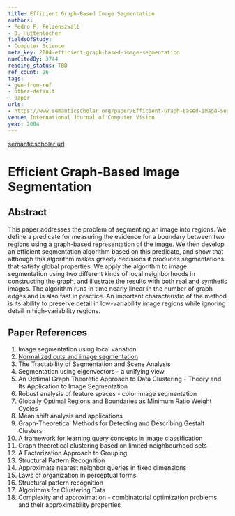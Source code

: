 ```yaml
---
title: Efficient Graph-Based Image Segmentation
authors:
- Pedro F. Felzenszwalb
- D. Huttenlocher
fieldsOfStudy:
- Computer Science
meta_key: 2004-efficient-graph-based-image-segmentation
numCitedBy: 3744
reading_status: TBD
ref_count: 26
tags:
- gen-from-ref
- other-default
- paper
urls:
- https://www.semanticscholar.org/paper/Efficient-Graph-Based-Image-Segmentation-Felzenszwalb-Huttenlocher/aeeffe327e6c93e9010c7b1e401caa9113723851?sort=total-citations
venue: International Journal of Computer Vision
year: 2004
---
```


[semanticscholar url](https://www.semanticscholar.org/paper/Efficient-Graph-Based-Image-Segmentation-Felzenszwalb-Huttenlocher/aeeffe327e6c93e9010c7b1e401caa9113723851?sort=total-citations)

# Efficient Graph-Based Image Segmentation

## Abstract

This paper addresses the problem of segmenting an image into regions. We define a predicate for measuring the evidence for a boundary between two regions using a graph-based representation of the image. We then develop an efficient segmentation algorithm based on this predicate, and show that although this algorithm makes greedy decisions it produces segmentations that satisfy global properties. We apply the algorithm to image segmentation using two different kinds of local neighborhoods in constructing the graph, and illustrate the results with both real and synthetic images. The algorithm runs in time nearly linear in the number of graph edges and is also fast in practice. An important characteristic of the method is its ability to preserve detail in low-variability image regions while ignoring detail in high-variability regions.

## Paper References

1. Image segmentation using local variation
2. [Normalized cuts and image segmentation](1997-normalized-cuts-and-image-segmentation)
3. The Tractability of Segmentation and Scene Analysis
4. Segmentation using eigenvectors - a unifying view
5. An Optimal Graph Theoretic Approach to Data Clustering - Theory and Its Application to Image Segmentation
6. Robust analysis of feature spaces - color image segmentation
7. Globally Optimal Regions and Boundaries as Minimum Ratio Weight Cycles
8. Mean shift analysis and applications
9. Graph-Theoretical Methods for Detecting and Describing Gestalt Clusters
10. A framework for learning query concepts in image classification
11. Graph theoretical clustering based on limited neighbourhood sets
12. A Factorization Approach to Grouping
13. Structural Pattern Recognition
14. Approximate nearest neighbor queries in fixed dimensions
15. Laws of organization in perceptual forms.
16. Structural pattern recognition
17. Algorithms for Clustering Data
18. Complexity and approximation - combinatorial optimization problems and their approximability properties
